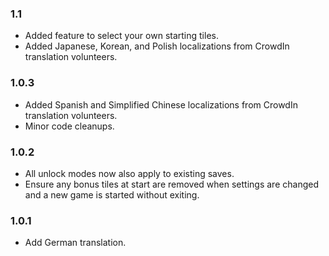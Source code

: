 ### 1.1
- Added feature to select your own starting tiles.
- Added Japanese, Korean, and Polish localizations from CrowdIn translation volunteers.

### 1.0.3
- Added Spanish and Simplified Chinese localizations from CrowdIn translation volunteers.
- Minor code cleanups.

### 1.0.2
- All unlock modes now also apply to existing saves.
- Ensure any bonus tiles at start are removed when settings are changed and a new game is started without exiting.

### 1.0.1
- Add German translation.